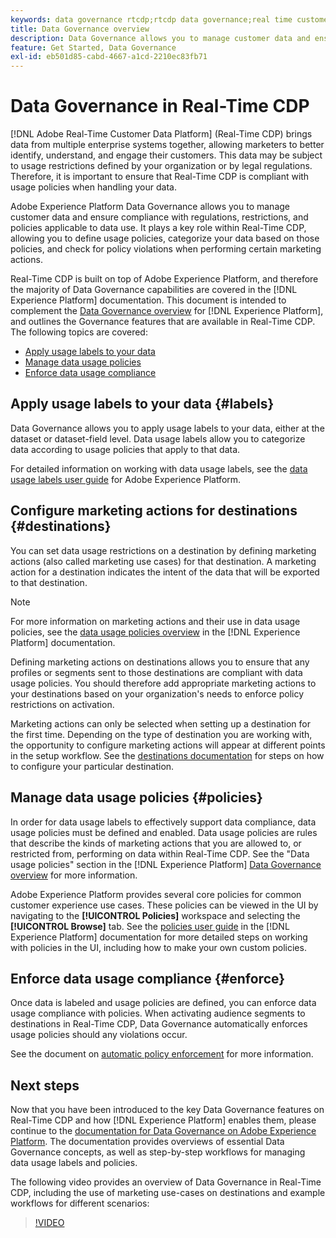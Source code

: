 ```yaml
---
keywords: data governance rtcdp;rtcdp data governance;real time customer data profile data governance
title: Data Governance overview
description: Data Governance allows you to manage customer data and ensure compliance with regulations, restrictions, and policies applicable to data use. 
feature: Get Started, Data Governance
exl-id: eb501d85-cabd-4667-a1cd-2210ec83fb71
---
```

# Data Governance in Real-Time CDP

[!DNL Adobe Real-Time Customer Data Platform] (Real-Time CDP) brings data from multiple enterprise systems together, allowing marketers to better identify, understand, and engage their customers. This data may be subject to usage restrictions defined by your organization or by legal regulations. Therefore, it is important to ensure that Real-Time CDP is compliant with usage policies when handling your data.

Adobe Experience Platform Data Governance allows you to manage customer data and ensure compliance with regulations, restrictions, and policies applicable to data use. It plays a key role within Real-Time CDP, allowing you to define usage policies, categorize your data based on those policies, and check for policy violations when performing certain marketing actions.

Real-Time CDP is built on top of Adobe Experience Platform, and therefore the majority of Data Governance capabilities are covered in the [!DNL Experience Platform] documentation. This document is intended to complement the [Data Governance overview](../../data-governance/home.md) for [!DNL Experience Platform], and outlines the Governance features that are available in Real-Time CDP. The following topics are covered:

* [Apply usage labels to your data](#labels)
* [Manage data usage policies](#policies)
* [Enforce data usage compliance](#enforce)

## Apply usage labels to your data {#labels}

Data Governance allows you to apply usage labels to your data, either at the dataset or dataset-field level. Data usage labels allow you to categorize data according to usage policies that apply to that data. 

For detailed information on working with data usage labels, see the [data usage labels user guide](../../data-governance/labels/overview.md) for Adobe Experience Platform.

## Configure marketing actions for destinations {#destinations}

You can set data usage restrictions on a destination by defining marketing actions (also called marketing use cases) for that destination. A marketing action for a destination indicates the intent of the data that will be exported to that destination.

>[!NOTE]
>
>For more information on marketing actions and their use in data usage policies, see the [data usage policies overview](../../data-governance/policies/overview.md) in the [!DNL Experience Platform] documentation.

Defining marketing actions on destinations allows you to ensure that any profiles or segments sent to those destinations are compliant with data usage policies. You should therefore add appropriate marketing actions to your destinations based on your organization's needs to enforce policy restrictions on activation.

Marketing actions can only be selected when setting up a destination for the first time. Depending on the type of destination you are working with, the opportunity to configure marketing actions will appear at different points in the setup workflow. See the [destinations documentation](../destinations/overview.md) for steps on how to configure your particular destination.

## Manage data usage policies {#policies}

In order for data usage labels to effectively support data compliance, data usage policies must be defined and enabled. Data usage policies are rules that describe the kinds of marketing actions that you are allowed to, or restricted from, performing on data within Real-Time CDP. See the "Data usage policies" section in the [!DNL Experience Platform] [Data Governance overview](../../data-governance/home.md) for more information.

Adobe Experience Platform provides several core policies for common customer experience use cases. These policies can be viewed in the UI by navigating to the **[!UICONTROL Policies]** workspace and selecting the **[!UICONTROL Browse]** tab. See the [policies user guide](../../data-governance/policies/user-guide.md) in the [!DNL Experience Platform] documentation for more detailed steps on working with policies in the UI, including how to make your own custom policies.

## Enforce data usage compliance {#enforce}

Once data is labeled and usage policies are defined, you can enforce data usage compliance with policies. When activating audience segments to destinations in Real-Time CDP, Data Governance automatically enforces usage policies should any violations occur.

See the document on [automatic policy enforcement](../../data-governance/enforcement/auto-enforcement.md) for more information.

## Next steps

Now that you have been introduced to the key Data Governance features on Real-Time CDP and how [!DNL Experience Platform] enables them, please continue to the [documentation for Data Governance on Adobe Experience Platform](../../data-governance/home.md). The documentation provides overviews of essential Data Governance concepts, as well as step-by-step workflows for managing data usage labels and policies.

The following video provides an overview of Data Governance in Real-Time CDP, including the use of marketing use-cases on destinations and example workflows for different scenarios:

>[!VIDEO](https://video.tv.adobe.com/v/33631?quality=12&learn=on)
